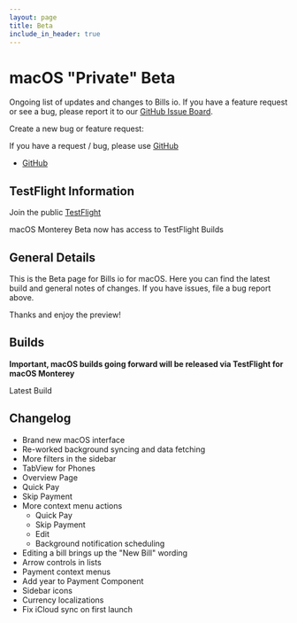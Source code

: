 ```yaml
---
layout: page
title: Beta
include_in_header: true
---
```


# macOS "Private" Beta

Ongoing list of updates and changes to Bills io. If you have a feature request or see a bug, please report it to our [GitHub Issue Board](https://github.com/studioember/billsio.app/issues).

Create a new bug or feature request:

If you have a request / bug, please use [GitHub](https://github.com/studioember/billsio.app/issues/new)

- [GitHub](https://github.com/studioember/billsio.app/issues/new)

## TestFlight Information

Join the public [TestFlight](https://testflight.apple.com/join/3v2BZlrx)

macOS Monterey Beta now has access to TestFlight Builds

## General Details

This is the Beta page for Bills io for macOS. Here you can find the latest build and general notes of changes. If you have issues, file a bug report above.

Thanks and enjoy the preview!

## Builds

**Important, macOS builds going forward will be released via TestFlight for macOS Monterey**

Latest Build

## Changelog

- Brand new macOS interface
- Re-worked background syncing and data fetching
- More filters in the sidebar
- TabView for Phones
- Overview Page
- Quick Pay
- Skip Payment
- More context menu actions
	- Quick Pay
	- Skip Payment
	- Edit
	- Background notification scheduling
- Editing a bill brings up the "New Bill" wording
- Arrow controls in lists
- Payment context menus
- Add year to Payment Component
- Sidebar icons
- Currency localizations
- Fix iCloud sync on first launch
